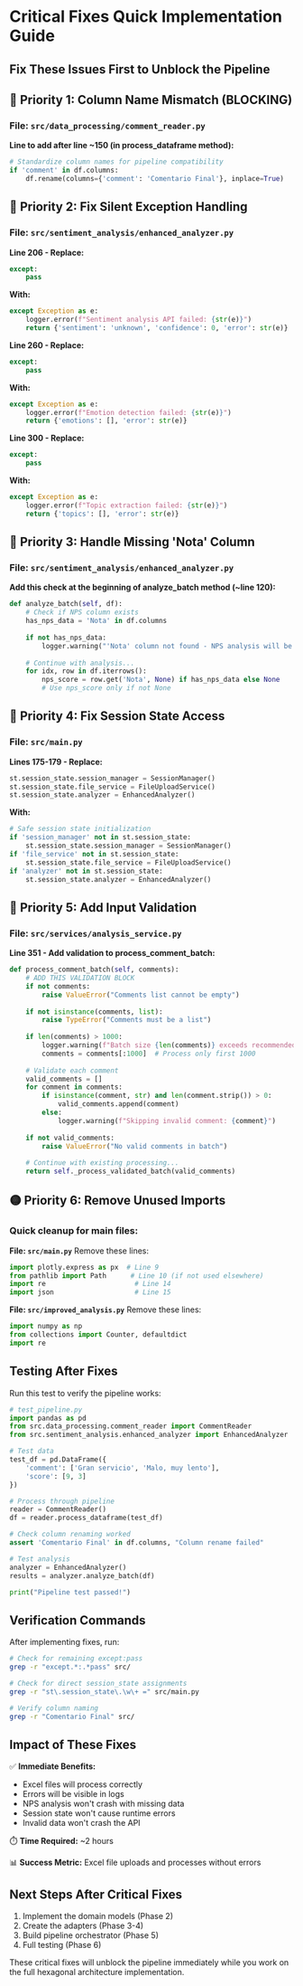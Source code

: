 # Critical Fixes Quick Implementation Guide
## Fix These Issues First to Unblock the Pipeline

## 🔴 Priority 1: Column Name Mismatch (BLOCKING)

### File: `src/data_processing/comment_reader.py`
**Line to add after line ~150 (in process_dataframe method):**
```python
# Standardize column names for pipeline compatibility
if 'comment' in df.columns:
    df.rename(columns={'comment': 'Comentario Final'}, inplace=True)
```

## 🔴 Priority 2: Fix Silent Exception Handling

### File: `src/sentiment_analysis/enhanced_analyzer.py`

**Line 206 - Replace:**
```python
except:
    pass
```
**With:**
```python
except Exception as e:
    logger.error(f"Sentiment analysis API failed: {str(e)}")
    return {'sentiment': 'unknown', 'confidence': 0, 'error': str(e)}
```

**Line 260 - Replace:**
```python
except:
    pass
```
**With:**
```python
except Exception as e:
    logger.error(f"Emotion detection failed: {str(e)}")
    return {'emotions': [], 'error': str(e)}
```

**Line 300 - Replace:**
```python
except:
    pass
```
**With:**
```python
except Exception as e:
    logger.error(f"Topic extraction failed: {str(e)}")
    return {'topics': [], 'error': str(e)}
```

## 🔴 Priority 3: Handle Missing 'Nota' Column

### File: `src/sentiment_analysis/enhanced_analyzer.py`
**Add this check at the beginning of analyze_batch method (~line 120):**
```python
def analyze_batch(self, df):
    # Check if NPS column exists
    has_nps_data = 'Nota' in df.columns
    
    if not has_nps_data:
        logger.warning("'Nota' column not found - NPS analysis will be skipped")
        
    # Continue with analysis...
    for idx, row in df.iterrows():
        nps_score = row.get('Nota', None) if has_nps_data else None
        # Use nps_score only if not None
```

## 🔴 Priority 4: Fix Session State Access

### File: `src/main.py`

**Lines 175-179 - Replace:**
```python
st.session_state.session_manager = SessionManager()
st.session_state.file_service = FileUploadService()
st.session_state.analyzer = EnhancedAnalyzer()
```

**With:**
```python
# Safe session state initialization
if 'session_manager' not in st.session_state:
    st.session_state.session_manager = SessionManager()
if 'file_service' not in st.session_state:
    st.session_state.file_service = FileUploadService()
if 'analyzer' not in st.session_state:
    st.session_state.analyzer = EnhancedAnalyzer()
```

## 🔴 Priority 5: Add Input Validation

### File: `src/services/analysis_service.py`
**Line 351 - Add validation to process_comment_batch:**
```python
def process_comment_batch(self, comments):
    # ADD THIS VALIDATION BLOCK
    if not comments:
        raise ValueError("Comments list cannot be empty")
    
    if not isinstance(comments, list):
        raise TypeError("Comments must be a list")
    
    if len(comments) > 1000:
        logger.warning(f"Batch size {len(comments)} exceeds recommended limit")
        comments = comments[:1000]  # Process only first 1000
    
    # Validate each comment
    valid_comments = []
    for comment in comments:
        if isinstance(comment, str) and len(comment.strip()) > 0:
            valid_comments.append(comment)
        else:
            logger.warning(f"Skipping invalid comment: {comment}")
    
    if not valid_comments:
        raise ValueError("No valid comments in batch")
    
    # Continue with existing processing...
    return self._process_validated_batch(valid_comments)
```

## 🟡 Priority 6: Remove Unused Imports

### Quick cleanup for main files:

**File: `src/main.py`**
Remove these lines:
```python
import plotly.express as px  # Line 9
from pathlib import Path      # Line 10 (if not used elsewhere)
import re                      # Line 14
import json                    # Line 15
```

**File: `src/improved_analysis.py`**
Remove these lines:
```python
import numpy as np
from collections import Counter, defaultdict
import re
```

## Testing After Fixes

Run this test to verify the pipeline works:

```python
# test_pipeline.py
import pandas as pd
from src.data_processing.comment_reader import CommentReader
from src.sentiment_analysis.enhanced_analyzer import EnhancedAnalyzer

# Test data
test_df = pd.DataFrame({
    'comment': ['Gran servicio', 'Malo, muy lento'],
    'score': [9, 3]
})

# Process through pipeline
reader = CommentReader()
df = reader.process_dataframe(test_df)

# Check column renaming worked
assert 'Comentario Final' in df.columns, "Column rename failed"

# Test analysis
analyzer = EnhancedAnalyzer()
results = analyzer.analyze_batch(df)

print("Pipeline test passed!")
```

## Verification Commands

After implementing fixes, run:

```bash
# Check for remaining except:pass
grep -r "except.*:.*pass" src/

# Check for direct session_state assignments
grep -r "st\.session_state\.\w\+ =" src/main.py

# Verify column naming
grep -r "Comentario Final" src/
```

## Impact of These Fixes

✅ **Immediate Benefits:**
- Excel files will process correctly
- Errors will be visible in logs
- NPS analysis won't crash with missing data
- Session state won't cause runtime errors
- Invalid data won't crash the API

⏱️ **Time Required:** ~2 hours

📊 **Success Metric:** Excel file uploads and processes without errors

## Next Steps After Critical Fixes

1. Implement the domain models (Phase 2)
2. Create the adapters (Phase 3-4)
3. Build pipeline orchestrator (Phase 5)
4. Full testing (Phase 6)

These critical fixes will unblock the pipeline immediately while you work on the full hexagonal architecture implementation.